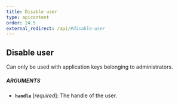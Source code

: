 ```yaml
---
title: Disable user
type: apicontent
order: 24.5
external_redirect: /api/#disable-user
---
```


## Disable user

Can only be used with application keys belonging to administrators.

##### ARGUMENTS

*   **`handle`** [*required*]:
    The handle of the user.
